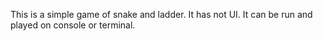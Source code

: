 This is a simple game of snake and ladder. 
It has not UI.
It can be run and played on console or terminal.

